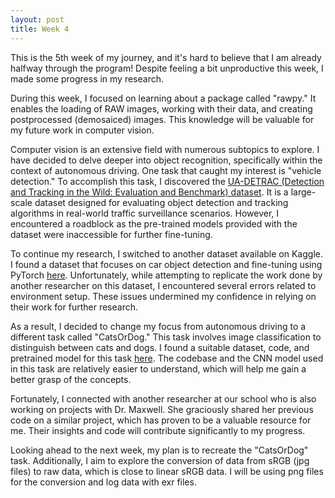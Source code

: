 ```yaml
---
layout: post
title: Week 4
---
```


This is the 5th week of my journey, and it's hard to believe that I am already halfway through the program! Despite feeling a bit unproductive this week, I made some progress in my research.

During this week, I focused on learning about a package called "rawpy." It enables the loading of RAW images, working with their data, and creating postprocessed (demosaiced) images. This knowledge will be valuable for my future work in computer vision.

Computer vision is an extensive field with numerous subtopics to explore. I have decided to delve deeper into object recognition, specifically within the context of autonomous driving. One task that caught my interest is "vehicle detection." To accomplish this task, I discovered the [UA-DETRAC (Detection and Tracking in the Wild: Evaluation and Benchmark) dataset](http://detrac-db.rit.albany.edu/). It is a large-scale dataset designed for evaluating object detection and tracking algorithms in real-world traffic surveillance scenarios. However, I encountered a roadblock as the pre-trained models provided with the dataset were inaccessible for further fine-tuning.

To continue my research, I switched to another dataset available on Kaggle. I found a dataset that focuses on car object detection and fine-tuning using PyTorch [here](https://www.kaggle.com/code/andrewteplov/pytorch-car-object-detection-fine-tuning/notebook). Unfortunately, while attempting to replicate the work done by another researcher on this dataset, I encountered several errors related to environment setup. These issues undermined my confidence in relying on their work for further research.

As a result, I decided to change my focus from autonomous driving to a different task called "CatsOrDog." This task involves image classification to distinguish between cats and dogs. I found a suitable dataset, code, and pretrained model for this task [here](https://www.kaggle.com/code/accountstatus/cats-v-dogs-using-pytorch-without-torchvision/notebook). The codebase and the CNN model used in this task are relatively easier to understand, which will help me gain a better grasp of the concepts.

Fortunately, I connected with another researcher at our school who is also working on projects with Dr. Maxwell. She graciously shared her previous code on a similar project, which has proven to be a valuable resource for me. Their insights and code will contribute significantly to my progress.

Looking ahead to the next week, my plan is to recreate the "CatsOrDog" task. Additionally, I aim to explore the conversion of data from sRGB (jpg files) to raw data, which is close to linear sRGB data. I will be using png files for the conversion and log data with exr files.

